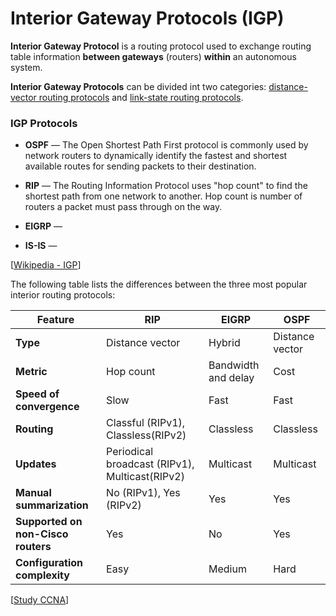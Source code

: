 # Interior Gateway Protocols (IGP)

**Interior Gateway Protocol** is a routing protocol used to exchange routing table information **between gateways** (routers) **within** an autonomous system.

**Interior Gateway Protocols** can be divided int two categories: [distance-vector routing protocols](https://en.wikipedia.org/wiki/Distance-vector_routing_protocol) and [link-state routing protocols](https://en.wikipedia.org/wiki/Link-state_routing_protocol).

### IGP Protocols

- **OSPF** — The Open Shortest Path First protocol is commonly used by network routers to dynamically identify the fastest and shortest available routes for sending packets to their destination.

- **RIP** — The Routing Information Protocol uses "hop count" to find the shortest path from one network to another.
  Hop count is number of routers a packet must pass through on the way.

- **EIGRP** —

- **IS-IS** —

[[Wikipedia - IGP](https://en.wikipedia.org/wiki/Interior_gateway_protocol)]

The following table lists the differences between the three most popular interior routing protocols:

| Feature                            | RIP                                            | EIGRP               | OSPF            |
| ---------------------------------- | ---------------------------------------------- | ------------------- | --------------- |
| **Type**                           | Distance vector                                | Hybrid              | Distance vector |
| **Metric**                         | Hop count                                      | Bandwidth and delay | Cost            |
| **Speed of convergence**           | Slow                                           | Fast                | Fast            |
| **Routing**                        | Classful (RIPv1), Classless(RIPv2)             | Classless           | Classless       |
| **Updates**                        | Periodical broadcast (RIPv1), Multicast(RIPv2) | Multicast           | Multicast       |
| **Manual summarization**           | No (RIPv1), Yes (RIPv2)                        | Yes                 | Yes             |
| **Supported on non-Cisco routers** | Yes                                            | No                  | Yes             |
| **Configuration complexity**       | Easy                                           | Medium              | Hard            |

[[Study CCNA](https://study-ccna.com/comparing-internal-routing-protocols-igps/)]
